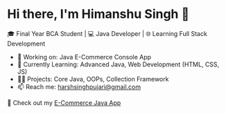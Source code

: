 # Hi there, I'm Himanshu Singh 👋

🎓 Final Year BCA Student | 💻 Java Developer | 🌐 Learning Full Stack Development

- 🔭 Working on: Java E-Commerce Console App
- 🌱 Currently Learning: Advanced Java, Web Development (HTML, CSS, JS)
- 👨‍💻 Projects: Core Java, OOPs, Collection Framework
- 📫 Reach me: harshsinghpujari@gmail.com

📌 Check out my [E-Commerce Java App](https://github.com/harshsinghpujari/java-ecommerce-app)

<!---
harshsinghpujari/harshsinghpujari is a ✨ special ✨ repository because its `README.md` (this file) appears on your GitHub profile.
You can click the Preview link to take a look at your changes.
--->
